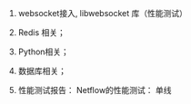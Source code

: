 1. websocket接入, libwebsocket 库（性能测试）
2. Redis 相关；
3. Python相关；
4. 数据库相关；



1. 性能测试报告：
Netflow的性能测试： 单线	